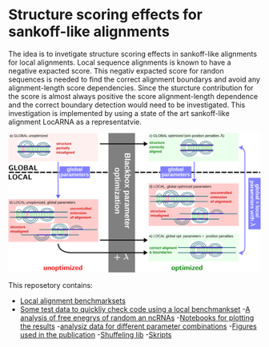 # Structure scoring effects for sankoff-like alignments

The idea is to invetigate structure scoring effects in sankoff-like alignments for local alignments. Local sequence alignments is known to have a negative expacted score. This negativ expacted score for randon sequences is needed to find the correct alignment boundarys and avoid any alignment-length score dependencies. 
Since the sturcture contribution for the score is almost always positive the score alignment-length dependence and the correct boundary detection would need to be investigated. 
This investigation is implemented by using a state of the art sankoff-like alignment LocARNA as a representatvie.

![grapical abstaract](./figure/graphical-abstract.svg)

This reposetory contains:
- [Local alignment benchmarksets](./benchmark_sets)
- [Some test data to quickliy check code using a local benchmankset](./test_data)
-[A analysis of free enegrys of random an ncRNAs](./FreeEnergy_analysis)
-[Notebooks for plotting the results](./analysis_notebooks)
-[analysiz data for different parameter combinations](./data)
-[Figures used in the publication](./figure)
-[Shuffeling lib](./lib)
-[Skripts](./skripts)
